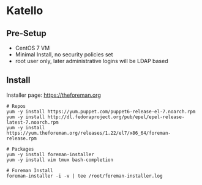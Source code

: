 # Katello

## Pre-Setup

* CentOS 7 VM
* Minimal Install, no security policies set
* root user only, later administrative logins will be LDAP based

## Install
Installer page: https://theforeman.org

```
# Repos
yum -y install https://yum.puppet.com/puppet6-release-el-7.noarch.rpm
yum -y install http://dl.fedoraproject.org/pub/epel/epel-release-latest-7.noarch.rpm
yum -y install https://yum.theforeman.org/releases/1.22/el7/x86_64/foreman-release.rpm

# Packages
yum -y install foreman-installer
yum -y install vim tmux bash-completion

```

```
# Foreman Install
foreman-installer -i -v | tee /root/foreman-installer.log
```